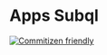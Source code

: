 # Apps Subql

[![Commitizen friendly](https://img.shields.io/badge/commitizen-friendly-brightgreen.svg)](http://commitizen.github.io/cz-cli/)
